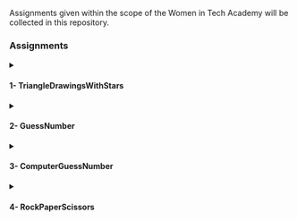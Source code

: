 Assignments given within the scope of the Women in Tech Academy will be collected in this repository.

<h3> Assignments </h3> 
<details>
<summary><h4> 1- TriangleDrawingsWithStars</h4></summary>

You can find the codes [here.](https://github.com/ececsk/womenintech_akademi_odev/blob/b94098409e1b9d78f5aa91e8e77211f780375837/1-TriangleDrawingsWithStars/TriangleDrawingsWithStars.py)

Output:

<img src="https://github.com/ececsk/womenintech_akademi_odev/blob/25b05f4638bb282b5f83b4ab7b5420327b33ed08/1-TriangleDrawingsWithStars/TriangleDrawingsWithStars.PNG" width="auto">
</details>

<details>
<summary><h4> 2- GuessNumber</h4></summary>
In this project, player tries to guess the number that is generated by system.
* If the player enters number and number is greater than right answer than system gives a hint that entered number is 'high' otherwise if number is smaller than right answer than it says 'lower'
* If the player enters the same number that is generated by system then program displays the winning message and game ends there.

You can find the codes [here.](https://github.com/ececsk/womenintech_akademi_odev/blob/b94098409e1b9d78f5aa91e8e77211f780375837/2-GuessNumber/GuessNumber.py)
 
Output:

<img src="https://github.com/ececsk/womenintech_akademi_odev/blob/25b05f4638bb282b5f83b4ab7b5420327b33ed08/2-GuessNumber/GuessNumber.PNG" width="auto">
</details>
<details>
<summary><h4> 3- ComputerGuessNumber</h4> </summary>
In this project, the computer tries to guess the number determined by the user.

You can find the codes [here.](https://github.com/ececsk/womenintech_akademi_odev/blob/b94098409e1b9d78f5aa91e8e77211f780375837/3-ComputerGuessNumber/ComputerGuessNumber.py)
 
Output:

<img src="https://github.com/ececsk/womenintech_akademi_odev/blob/25b05f4638bb282b5f83b4ab7b5420327b33ed08/3-ComputerGuessNumber/ComputerGuess.PNG" width="auto">
</details>

<details>
<summary><h4> 4- RockPaperScissors </h4></summary> 
In this project, the player choices the option among rock, paper and scissors. After that computer select. The winner is decided as per the rules.
Rules;
 
* Rock beats scissors
* Scissors beats paper
* Paper beats rock

You can find the codes [here.](https://github.com/ececsk/womenintech_akademi_odev/blob/b94098409e1b9d78f5aa91e8e77211f780375837/4-RockPaperScissors/RockPaperScissors.py)
 
Output:

<img src="https://github.com/ececsk/womenintech_akademi_odev/blob/25b05f4638bb282b5f83b4ab7b5420327b33ed08/4-RockPaperScissors/RockPaperScissors.PNG" width="auto">
</details>
